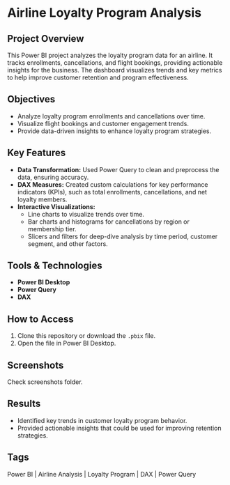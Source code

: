 # Airline Loyalty Program Analysis

## Project Overview
This Power BI project analyzes the loyalty program data for an airline. It tracks enrollments, cancellations, and flight bookings, providing actionable insights for the business. The dashboard visualizes trends and key metrics to help improve customer retention and program effectiveness.

## Objectives
- Analyze loyalty program enrollments and cancellations over time.
- Visualize flight bookings and customer engagement trends.
- Provide data-driven insights to enhance loyalty program strategies.

## Key Features
- **Data Transformation:** Used Power Query to clean and preprocess the data, ensuring accuracy.
- **DAX Measures:** Created custom calculations for key performance indicators (KPIs), such as total enrollments, cancellations, and net loyalty members.
- **Interactive Visualizations:** 
  - Line charts to visualize trends over time.
  - Bar charts and histograms for cancellations by region or membership tier.
  - Slicers and filters for deep-dive analysis by time period, customer segment, and other factors.

## Tools & Technologies
- **Power BI Desktop**
- **Power Query**
- **DAX**

## How to Access
1. Clone this repository or download the `.pbix` file.
2. Open the file in Power BI Desktop.

## Screenshots
Check screenshots folder.

## Results
- Identified key trends in customer loyalty program behavior.
- Provided actionable insights that could be used for improving retention strategies.

## Tags
Power BI | Airline Analysis | Loyalty Program | DAX | Power Query
